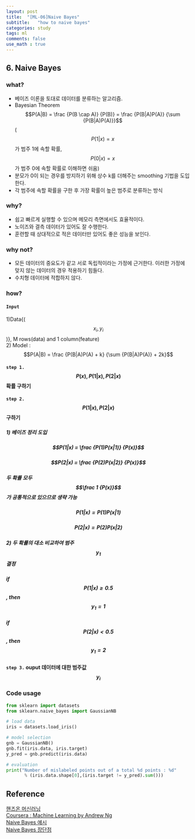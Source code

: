 ```yaml
---
layout: post
title:  "[ML-06]Naive Bayes"
subtitle:   "how to naive bayes"
categories: study
tags: ml
comments: false
use_math : true
---
```


## 6. Naive Bayes

### what?
- 베이즈 이론을 토대로 데이터를 분류하는 알고리즘. 
- Bayesian Theorem
$$P(A|B) = \frac {P(B \cap A)} {P(B)} = \frac {P(B|A)P(A)} {\sum {P(B|A)P(A)}}$$
($$P(1|x) = x$$가 범주 1에 속할 확률, $$P(0|x) = x$$가 범주 0에 속할 확률로 이해하면 쉬움)
- 분모가 0이 되는 경우를 방지하기 위해 상수 k를 더해주는 smoothing 기법을 도입한다. 
- 각 범주에 속할 확률을 구한 후 가장 확률이 높은 범주로 분류하는 방식

### why?
- 쉽고 빠르게 실행할 수 있으며 메모리 측면에서도 효율적이다. 
- 노이즈와 결측 데이터가 있어도 잘 수행한다.
- 훈련할 때 상대적으로 적은 데이터만 있어도 좋은 성능을 보인다.

### why not?
- 모든 데이터의 중요도가 같고 서로 독립적이라는 가정에 근거한다. 이러한 가정에 맞지 않는 데이터의 경우 적용하기 힘들다. 
- 수치형 데이터에 적합하지 않다. 

### how?
#### ```Input``` 
1)Data{($$x_i, y_i$$)}, M rows(data) and 1 column(feature)    
2) Model : $$P(A|B) = \frac {P(B|A)P(A) + k} {\sum {P(B|A)P(A)} + 2k}$$ 
#### ```step 1.``` $$P(x), P(1|x), P(2|x)$$ 확률 구하기
#### ```step 2.``` $$P(1|x), P(2|x)$$ 구하기
##### 1) 베이즈 정리 도입
##### $$P(1|x) = \frac {P(1)P(x|1)} {P(x)}$$
##### $$P(2|x) = \frac {P(2)P(x|2)} {P(x)}$$
##### 두 확률 모두 $$\frac 1 {P(x)}$$가 공통적으로 있으므로 생략 가능
##### $$P(1|x) =  {P(1)P(x|1)} $$
##### $$P(2|x) =  {P(2)P(x|2)} $$
##### 2) 두 확률의 대소 비교하여 범주 $$y_1$$ 결정 
##### if $$P(1|x) \ge 0.5$$, then $$y_1 = 1$$
##### if $$P(2|x) < 0.5$$, then $$y_1 = 2$$
#### ```step 3.``` ouput   데이터에 대한 범주값 $$y_i$$

### Code usage
```python
from sklearn import datasets
from sklearn.naive_bayes import GaussianNB

# load data
iris = datasets.load_iris()

# model selection
gnb = GaussianNB()
gnb.fit(iris.data, iris.target)
y_pred = gnb.predict(iris.data)

# evaluation
print("Number of mislabeled points out of a total %d points : %d"
       % (iris.data.shape[0],(iris.target != y_pred).sum()))
```
## Reference 
[핸즈온 머신러닝](https://github.com/rickiepark/handson-ml)      
[Coursera : Machine Learning by Andrew Ng](https://www.coursera.org/learn/machine-learning/home/welcome)    
[Naive Bayes 예시](https://gomguard.tistory.com/69)    
[Naive Bayes 장단점](http://w3devlabs.net/wp/?p=17273)    


